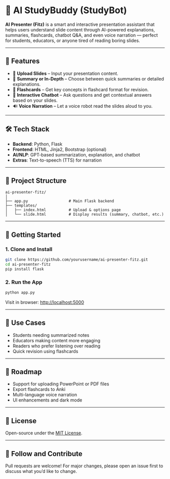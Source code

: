 
# 🧠 AI StudyBuddy (StudyBot)

**AI Presenter (Fitz)** is a smart and interactive presentation assistant that helps users understand slide content through AI-powered explanations, summaries, flashcards, chatbot Q&A, and even voice narration — perfect for students, educators, or anyone tired of reading boring slides.

---

## 🚀 Features

- 🎯 **Upload Slides** – Input your presentation content.
- 📑 **Summary or In-Depth** – Choose between quick summaries or detailed explanations.
- 🧾 **Flashcards** – Get key concepts in flashcard format for revision.
- 💬 **Interactive Chatbot** – Ask questions and get contextual answers based on your slides.
- 🔊 **Voice Narration** – Let a voice robot read the slides aloud to you.

---

## 🛠️ Tech Stack

- **Backend**: Python, Flask
- **Frontend**: HTML, Jinja2, Bootstrap (optional)
- **AI/NLP**: GPT-based summarization, explanation, and chatbot
- **Extras**: Text-to-speech (TTS) for narration

---

## 🧩 Project Structure

```
ai-presenter-fitz/
│
├── app.py                  # Main Flask backend
├── templates/
│   ├── index.html          # Upload & options page
│   └── slide.html          # Display results (summary, chatbot, etc.)
```

---

## 🧪 Getting Started

### 1. Clone and Install

```bash
git clone https://github.com/yourusername/ai-presenter-fitz.git
cd ai-presenter-fitz
pip install flask
```

### 2. Run the App

```bash
python app.py
```

Visit in browser: [http://localhost:5000](http://localhost:5000)

---

## 🎯 Use Cases

- Students needing summarized notes
- Educators making content more engaging
- Readers who prefer listening over reading
- Quick revision using flashcards

---

## 📌 Roadmap

- Support for uploading PowerPoint or PDF files
- Export flashcards to Anki
- Multi-language voice narration
- UI enhancements and dark mode

---

## 📄 License

Open-source under the [MIT License](LICENSE).

---

## 🙌 Follow and Contribute

Pull requests are welcome! For major changes, please open an issue first to discuss what you’d like to change.
